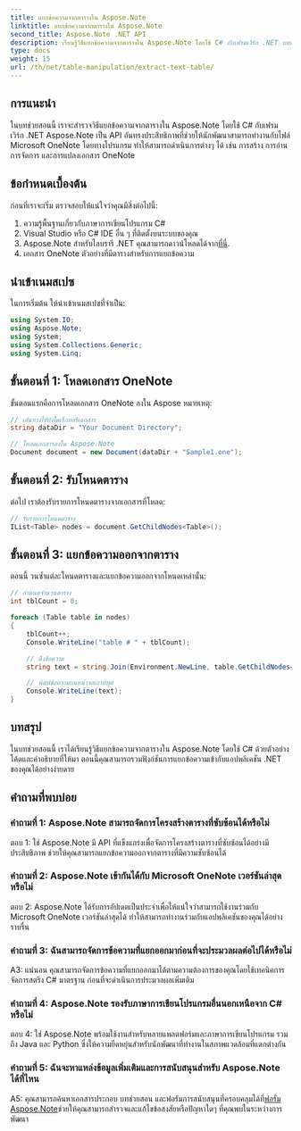 ```yaml
---
title: แยกข้อความจากตารางใน Aspose.Note
linktitle: แยกข้อความจากตารางใน Aspose.Note
second_title: Aspose.Note .NET API
description: เรียนรู้วิธีแยกข้อความจากตารางใน Aspose.Note โดยใช้ C# กับเฟรมเวิร์ก .NET บทช่วยสอนทีละขั้นตอนพร้อมข้อมูลโค้ดและคำอธิบาย
type: docs
weight: 15
url: /th/net/table-manipulation/extract-text-table/
---
```

## การแนะนำ

ในบทช่วยสอนนี้ เราจะสำรวจวิธีแยกข้อความจากตารางใน Aspose.Note โดยใช้ C# กับเฟรมเวิร์ก .NET Aspose.Note เป็น API อันทรงประสิทธิภาพที่ช่วยให้นักพัฒนาสามารถทำงานกับไฟล์ Microsoft OneNote โดยทางโปรแกรม ทำให้สามารถดำเนินการต่างๆ ได้ เช่น การสร้าง การอ่าน การจัดการ และการแปลงเอกสาร OneNote

## ข้อกำหนดเบื้องต้น

ก่อนที่เราจะเริ่ม ตรวจสอบให้แน่ใจว่าคุณมีสิ่งต่อไปนี้:

1. ความรู้พื้นฐานเกี่ยวกับภาษาการเขียนโปรแกรม C#
2. Visual Studio หรือ C# IDE อื่น ๆ ที่ติดตั้งบนระบบของคุณ
3.  Aspose.Note สำหรับไลบรารี .NET คุณสามารถดาวน์โหลดได้จาก[ที่นี่](https://releases.aspose.com/note/net/).
4. เอกสาร OneNote ตัวอย่างที่มีตารางสำหรับการแยกข้อความ

## นำเข้าเนมสเปซ

ในการเริ่มต้น ให้นำเข้าเนมสเปซที่จำเป็น:

```csharp
using System.IO;
using Aspose.Note;
using System;
using System.Collections.Generic;
using System.Linq;
```

## ขั้นตอนที่ 1: โหลดเอกสาร OneNote

ขั้นตอนแรกคือการโหลดเอกสาร OneNote ลงใน Aspose หมายเหตุ:

```csharp
// เส้นทางไปยังไดเร็กทอรีเอกสาร
string dataDir = "Your Document Directory";

// โหลดเอกสารลงใน Aspose.Note
Document document = new Document(dataDir + "Sample1.one");
```

## ขั้นตอนที่ 2: รับโหนดตาราง

ต่อไป เราต้องรับรายการโหนดตารางจากเอกสารที่โหลด:

```csharp
// รับรายการโหนดตาราง
IList<Table> nodes = document.GetChildNodes<Table>();
```

## ขั้นตอนที่ 3: แยกข้อความออกจากตาราง

ตอนนี้ วนซ้ำแต่ละโหนดตารางและแยกข้อความออกจากโหนดเหล่านั้น:

```csharp
// กำหนดจำนวนตาราง
int tblCount = 0;

foreach (Table table in nodes)
{
    tblCount++;
    Console.WriteLine("table # " + tblCount);

    // ดึงข้อความ
    string text = string.Join(Environment.NewLine, table.GetChildNodes<RichText>().Select(e => e.Text)) + Environment.NewLine;

    // พิมพ์ข้อความบนหน้าจอเอาท์พุต
    Console.WriteLine(text);
}
```

## บทสรุป

ในบทช่วยสอนนี้ เราได้เรียนรู้วิธีแยกข้อความจากตารางใน Aspose.Note โดยใช้ C# ด้วยตัวอย่างโค้ดและคำอธิบายที่ให้มา ตอนนี้คุณสามารถรวมฟังก์ชันการแยกข้อความเข้ากับแอปพลิเคชัน .NET ของคุณได้อย่างง่ายดาย

## คำถามที่พบบ่อย

### คำถามที่ 1: Aspose.Note สามารถจัดการโครงสร้างตารางที่ซับซ้อนได้หรือไม่

ตอบ 1: ใช่ Aspose.Note มี API ที่แข็งแกร่งเพื่อจัดการโครงสร้างตารางที่ซับซ้อนได้อย่างมีประสิทธิภาพ ช่วยให้คุณสามารถแยกข้อความออกจากตารางที่มีความซับซ้อนได้

### คำถามที่ 2: Aspose.Note เข้ากันได้กับ Microsoft OneNote เวอร์ชันล่าสุดหรือไม่

ตอบ 2: Aspose.Note ได้รับการอัปเดตเป็นประจำเพื่อให้แน่ใจว่าสามารถใช้งานร่วมกับ Microsoft OneNote เวอร์ชันล่าสุดได้ ทำให้สามารถทำงานร่วมกับแอปพลิเคชันของคุณได้อย่างราบรื่น

### คำถามที่ 3: ฉันสามารถจัดการข้อความที่แยกออกมาก่อนที่จะประมวลผลต่อไปได้หรือไม่

A3: แน่นอน คุณสามารถจัดการข้อความที่แยกออกมาได้ตามความต้องการของคุณโดยใช้เทคนิคการจัดการสตริง C# มาตรฐาน ก่อนที่จะดำเนินการประมวลผลเพิ่มเติม

### คำถามที่ 4: Aspose.Note รองรับภาษาการเขียนโปรแกรมอื่นนอกเหนือจาก C# หรือไม่

ตอบ 4: ใช่ Aspose.Note พร้อมใช้งานสำหรับหลายแพลตฟอร์มและภาษาการเขียนโปรแกรม รวมถึง Java และ Python ซึ่งให้ความยืดหยุ่นสำหรับนักพัฒนาที่ทำงานในสภาพแวดล้อมที่แตกต่างกัน

### คำถามที่ 5: ฉันจะหาแหล่งข้อมูลเพิ่มเติมและการสนับสนุนสำหรับ Aspose.Note ได้ที่ไหน

 A5: คุณสามารถค้นหาเอกสารประกอบ บทช่วยสอน และฟอรัมการสนับสนุนที่ครอบคลุมได้ที่[ฟอรั่ม Aspose.Note](https://forum.aspose.com/c/note/28)ช่วยให้คุณสามารถสำรวจและแก้ไขข้อสงสัยหรือปัญหาใดๆ ที่คุณพบในระหว่างการพัฒนา